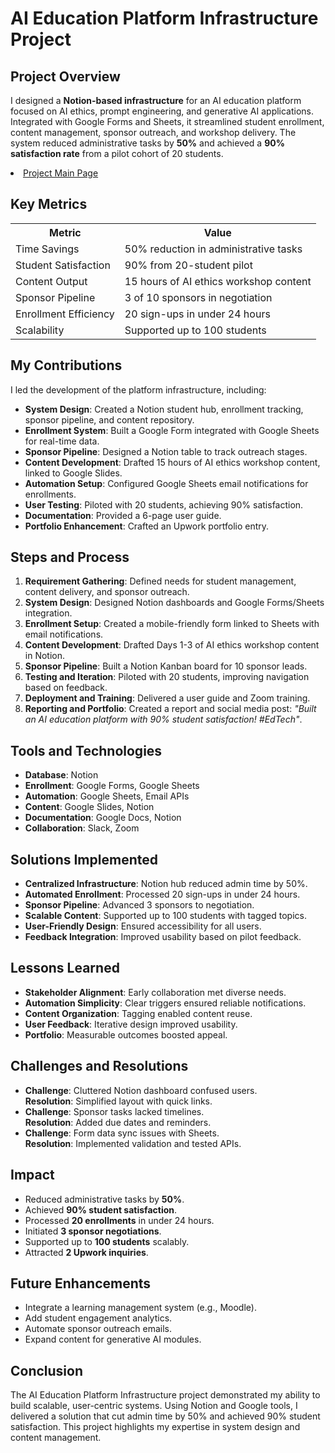 <div>
  <h1>AI Education Platform Infrastructure Project</h1>
  <h2>Project Overview</h2>
  <p>I designed a <strong>Notion-based infrastructure</strong> for an AI education platform focused on AI ethics, prompt engineering, and generative AI applications. Integrated with Google Forms and Sheets, it streamlined student enrollment, content management, sponsor outreach, and workshop delivery. The system reduced administrative tasks by <strong>50%</strong> and achieved a <strong>90% satisfaction rate</strong> from a pilot cohort of 20 students.</p>

<li><a href="https://chip-corleggy-638.notion.site/AI-Education-Platform-Hub-208a24a057d480d3ba40c9129ef458bb">Project Main Page</a></li>

  <h2>Key Metrics</h2>
  <table>
    <tr>
      <th>Metric</th>
      <th>Value</th>
    </tr>
    <tr>
      <td>Time Savings</td>
      <td>50% reduction in administrative tasks</td>
    </tr>
    <tr>
      <td>Student Satisfaction</td>
      <td>90% from 20-student pilot</td>
    </tr>
    <tr>
      <td>Content Output</td>
      <td>15 hours of AI ethics workshop content</td>
    </tr>
    <tr>
      <td>Sponsor Pipeline</td>
      <td>3 of 10 sponsors in negotiation</td>
    </tr>
    <tr>
      <td>Enrollment Efficiency</td>
      <td>20 sign-ups in under 24 hours</td>
    </tr>
    <tr>
      <td>Scalability</td>
      <td>Supported up to 100 students</td>
    </tr>
  </table>

  <h2>My Contributions</h2>
  <p>I led the development of the platform infrastructure, including:</p>
  <ul>
    <li><strong>System Design</strong>: Created a Notion student hub, enrollment tracking, sponsor pipeline, and content repository.</li>
    <li><strong>Enrollment System</strong>: Built a Google Form integrated with Google Sheets for real-time data.</li>
    <li><strong>Sponsor Pipeline</strong>: Designed a Notion table to track outreach stages.</li>
    <li><strong>Content Development</strong>: Drafted 15 hours of AI ethics workshop content, linked to Google Slides.</li>
    <li><strong>Automation Setup</strong>: Configured Google Sheets email notifications for enrollments.</li>
    <li><strong>User Testing</strong>: Piloted with 20 students, achieving 90% satisfaction.</li>
    <li><strong>Documentation</strong>: Provided a 6-page user guide.</li>
    <li><strong>Portfolio Enhancement</strong>: Crafted an Upwork portfolio entry.</li>
  </ul>

  <h2>Steps and Process</h2>
  <ol>
    <li><strong>Requirement Gathering</strong>: Defined needs for student management, content delivery, and sponsor outreach.</li>
    <li><strong>System Design</strong>: Designed Notion dashboards and Google Forms/Sheets integration.</li>
    <li><strong>Enrollment Setup</strong>: Created a mobile-friendly form linked to Sheets with email notifications.</li>
    <li><strong>Content Development</strong>: Drafted Days 1-3 of AI ethics workshop content in Notion.</li>
    <li><strong>Sponsor Pipeline</strong>: Built a Notion Kanban board for 10 sponsor leads.</li>
    <li><strong>Testing and Iteration</strong>: Piloted with 20 students, improving navigation based on feedback.</li>
    <li><strong>Deployment and Training</strong>: Delivered a user guide and Zoom training.</li>
    <li><strong>Reporting and Portfolio</strong>: Created a report and social media post: <em>"Built an AI education platform with 90% student satisfaction! #EdTech"</em>.</li>
  </ol>

  <h2>Tools and Technologies</h2>
  <ul>
    <li><strong>Database</strong>: Notion</li>
    <li><strong>Enrollment</strong>: Google Forms, Google Sheets</li>
    <li><strong>Automation</strong>: Google Sheets, Email APIs</li>
    <li><strong>Content</strong>: Google Slides, Notion</li>
    <li><strong>Documentation</strong>: Google Docs, Notion</li>
    <li><strong>Collaboration</strong>: Slack, Zoom</li>
  </ul>

  <h2>Solutions Implemented</h2>
  <ul>
    <li><strong>Centralized Infrastructure</strong>: Notion hub reduced admin time by 50%.</li>
    <li><strong>Automated Enrollment</strong>: Processed 20 sign-ups in under 24 hours.</li>
    <li><strong>Sponsor Pipeline</strong>: Advanced 3 sponsors to negotiation.</li>
    <li><strong>Scalable Content</strong>: Supported up to 100 students with tagged topics.</li>
    <li><strong>User-Friendly Design</strong>: Ensured accessibility for all users.</li>
    <li><strong>Feedback Integration</strong>: Improved usability based on pilot feedback.</li>
  </ul>

  <h2>Lessons Learned</h2>
  <ul>
    <li><strong>Stakeholder Alignment</strong>: Early collaboration met diverse needs.</li>
    <li><strong>Automation Simplicity</strong>: Clear triggers ensured reliable notifications.</li>
    <li><strong>Content Organization</strong>: Tagging enabled content reuse.</li>
    <li><strong>User Feedback</strong>: Iterative design improved usability.</li>
    <li><strong>Portfolio</strong>: Measurable outcomes boosted appeal.</li>
  </ul>

  <h2>Challenges and Resolutions</h2>
  <ul>
    <li><strong>Challenge</strong>: Cluttered Notion dashboard confused users.<br>
        <strong>Resolution</strong>: Simplified layout with quick links.</li>
    <li><strong>Challenge</strong>: Sponsor tasks lacked timelines.<br>
        <strong>Resolution</strong>: Added due dates and reminders.</li>
    <li><strong>Challenge</strong>: Form data sync issues with Sheets.<br>
        <strong>Resolution</strong>: Implemented validation and tested APIs.</li>
  </ul>

  <h2>Impact</h2>
  <ul>
    <li>Reduced administrative tasks by <strong>50%</strong>.</li>
    <li>Achieved <strong>90% student satisfaction</strong>.</li>
    <li>Processed <strong>20 enrollments</strong> in under 24 hours.</li>
    <li>Initiated <strong>3 sponsor negotiations</strong>.</li>
    <li>Supported up to <strong>100 students</strong> scalably.</li>
    <li>Attracted <strong>2 Upwork inquiries</strong>.</li>
  </ul>

  <h2>Future Enhancements</h2>
  <ul>
    <li>Integrate a learning management system (e.g., Moodle).</li>
    <li>Add student engagement analytics.</li>
    <li>Automate sponsor outreach emails.</li>
    <li>Expand content for generative AI modules.</li>
  </ul>

  <h2>Conclusion</h2>
  <p>The AI Education Platform Infrastructure project demonstrated my ability to build scalable, user-centric systems. Using Notion and Google tools, I delivered a solution that cut admin time by 50% and achieved 90% student satisfaction. This project highlights my expertise in system design and content management.</p>
</div>
